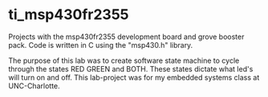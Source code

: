 # ti_msp430fr2355
Projects with the msp430fr2355 development board and grove booster pack. Code is written in C using the "msp430.h" library.

The purpose of this lab was to create software state machine to cycle through the states RED GREEN and BOTH.  These states dictate what led's will turn on and off. This lab-project  was for my embedded systems class at UNC-Charlotte. 
